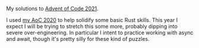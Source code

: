 My solutions to [Advent of Code 2021](https://adventofcode.com/2021).

I used [my AoC 2020](https://github.com/sporksmith/aoc2020) to help solidify
some basic Rust skills. This year I expect I will be trying to stretch this
some more, probably dipping into severe over-engineering. In particular I
intent to practice working with async and await, though it's pretty silly for
these kind of puzzles.
